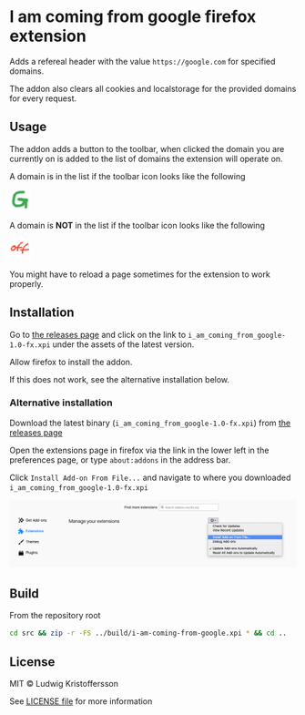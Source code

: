 # I am coming from google firefox extension

Adds a refereal header with the value `https://google.com` for specified domains.

The addon also clears all cookies and localstorage for the provided domains for every request.

## Usage

The addon adds a button to the toolbar, when clicked the domain you are currently on is added to the list of domains the extension will operate on.

A domain is in the list if the toolbar icon looks like the following

![active](src/icons/btn-active.png)

A domain is __NOT__ in the list if the toolbar icon looks like the following

![active](src/icons/btn-inactive.png)

You might have to reload a page sometimes for the extension to work properly.

## Installation

Go to [the releases page](https://github.com/nattvara/i-am-coming-from-google/releases) and click on the link to `i_am_coming_from_google-1.0-fx.xpi` under the assets of the latest version.

Allow firefox to install the addon.

If this does not work, see the alternative installation below.

### Alternative installation

Download the latest binary (`i_am_coming_from_google-1.0-fx.xpi`) from [the releases page](https://github.com/nattvara/i-am-coming-from-google/releases)

Open the extensions page in firefox via the link in the lower left in the preferences page, or type `about:addons` in the address bar.

Click `Install Add-on From File...` and navigate to where you downloaded `i_am_coming_from_google-1.0-fx.xpi`

![](docs/images/addons.png)

## Build

From the repository root

```bash
cd src && zip -r -FS ../build/i-am-coming-from-google.xpi * && cd ..
```

## License

MIT © Ludwig Kristoffersson

See [LICENSE file](LICENSE) for more information
